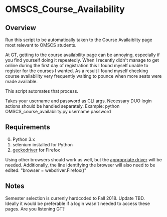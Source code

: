 # OMSCS_Course_Availability

## Overview
Run this script to be automatically taken to the Course Availaiblity page most relevant to OMSCS students.

At GT, getting to the course availability page can be annoying, especially if you find yourself doing it repeatedly.
When I recently didn't manage to get online during the first day of registration this I found myself unable to register for the courses I wanted. As a result I found myself checking course availability very frequently waiting to pounce when more seats were made available. 

This script automates that process. 

Takes your username and password as CLI args. Necessary DUO login actions should be handled separately.
Example:
python OMSCS_course_availability.py username password

## Requirements
0) Python 3.x
1) selenium installed for Python
2) [geckodriver](https://github.com/mozilla/geckodriver/releases) for Firefox

Using other browsers should work as well, but the [appropriate driver](https://seleniumhq.github.io/docs/wd.html#quick_reference) will be needed. 
Additionally, the line identifying the browser will also need to be edited: "browser = webdriver.Firefox()"

## Notes
Semester selection is currenly hardcoded to Fall 2018. Update TBD.  
Ideally it would be preferable if a login wasn't needed to access these pages. Are you listening GT?
